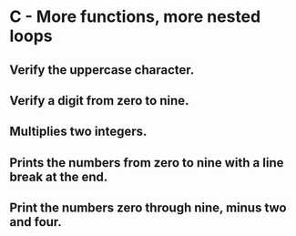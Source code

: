 # C - More functions, more nested loops
## Verify the uppercase character.
## Verify a digit from zero to nine.
## Multiplies two integers.
## Prints the numbers from zero to nine with a line break at the end.
## Print the numbers zero through nine, minus two and four.
